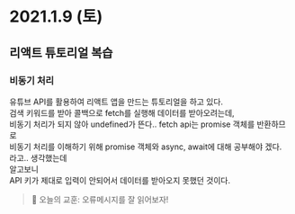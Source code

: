 # 2021.1.9 (토)

## 리액트 튜토리얼 복습

### 비동기 처리

유튜브 API를 활용하여 리액트 앱을 만드는 튜토리얼을 하고 있다.  
검색 키워드를 받아 콜백으로 fetch를 실행해 데이터를 받아오려는데,  
비동기 처리가 되지 않아 undefined가 뜬다..
fetch api는 promise 객체를 반환하므로  
비동기 처리를 이해하기 위해 promise 객체와 async, await에 대해 공부해야 겠다.  
라고.. 생각했는데  
알고보니  
API 키가 제대로 입력이 안되어서 데이터를 받아오지 못했던 것이다.

> 📝 오늘의 교훈: 오류메시지를 잘 읽어보자!
